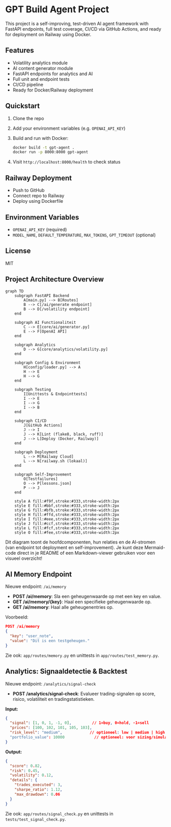 # GPT Build Agent Project

This project is a self-improving, test-driven AI agent framework with FastAPI endpoints, full test coverage, CI/CD via GitHub Actions, and ready for deployment on Railway using Docker.

## Features

- Volatility analytics module
- AI content generator module
- FastAPI endpoints for analytics and AI
- Full unit and endpoint tests
- CI/CD pipeline
- Ready for Docker/Railway deployment

## Quickstart

1. Clone the repo
2. Add your environment variables (e.g. `OPENAI_API_KEY`)
3. Build and run with Docker:

   ```sh
   docker build -t gpt-agent .
   docker run -p 8000:8000 gpt-agent
   ```

4. Visit `http://localhost:8000/health` to check status

## Railway Deployment

- Push to GitHub
- Connect repo to Railway
- Deploy using Dockerfile

## Environment Variables

- `OPENAI_API_KEY` (required)
- `MODEL_NAME`, `DEFAULT_TEMPERATURE`, `MAX_TOKENS`, `GPT_TIMEOUT` (optional)

## License

MIT


## Project Architecture Overview

```mermaid
graph TD
    subgraph FastAPI Backend
        A[main.py] --> B[Routes]
        B --> C[/ai/generate endpoint]
        B --> D[/volatility endpoint]
    end

    subgraph AI Functionaliteit
        C --> E[core/ai/generator.py]
        E --> F[OpenAI API]
    end

    subgraph Analytics
        D --> G[core/analytics/volatility.py]
    end

    subgraph Config & Environment
        H[config/loader.py] --> A
        H --> E
        H --> G
    end

    subgraph Testing
        I[Unittests & Endpointtests]
        I --> E
        I --> G
        I --> B
    end

    subgraph CI/CD
        J[GitHub Actions]
        J --> I
        J --> K[Lint (flake8, black, ruff)]
        J --> L[Deploy (Docker, Railway)]
    end

    subgraph Deployment
        L --> M[Railway Cloud]
        L --> N[railway.sh (lokaal)]
    end

    subgraph Self-Improvement
        O[Testfailures]
        O --> P[lessons.json]
        P --> J
    end

    style A fill:#f9f,stroke:#333,stroke-width:2px
    style E fill:#bbf,stroke:#333,stroke-width:2px
    style G fill:#bfb,stroke:#333,stroke-width:2px
    style H fill:#ffd,stroke:#333,stroke-width:2px
    style I fill:#eee,stroke:#333,stroke-width:2px
    style J fill:#ccf,stroke:#333,stroke-width:2px
    style L fill:#fcf,stroke:#333,stroke-width:2px
    style O fill:#fee,stroke:#333,stroke-width:2px
```

Dit diagram toont de hoofdcomponenten, hun relaties en de AI-stromen (van endpoint tot deployment en self-improvement). Je kunt deze Mermaid-code direct in je README of een Markdown-viewer gebruiken voor een visueel overzicht!

## AI Memory Endpoint

Nieuwe endpoint: `/ai/memory`

- **POST /ai/memory**: Sla een geheugenwaarde op met een key en value.
- **GET /ai/memory/{key}**: Haal een specifieke geheugenwaarde op.
- **GET /ai/memory**: Haal alle geheugenentries op.

Voorbeeld:

```json
POST /ai/memory
{
  "key": "user_note",
  "value": "Dit is een testgeheugen."
}
```

Zie ook: `app/routes/memory.py` en unittests in `app/routes/test_memory.py`.

## Analytics: Signaaldetectie & Backtest

Nieuwe endpoint: `/analytics/signal-check`

- **POST /analytics/signal-check**: Evalueer trading-signalen op score, risico, volatiliteit en tradingstatistieken.

**Input:**

```json
{
  "signal": [1, 0, 1, -1, 0],         // 1=buy, 0=hold, -1=sell
  "prices": [100, 102, 101, 105, 103],
  "risk_level": "medium",            // optioneel: low | medium | high
  "portfolio_value": 10000             // optioneel: voor sizing/simulatie
}
```

**Output:**

```json
{
  "score": 0.82,
  "risk": 0.45,
  "volatility": 0.12,
  "details": {
    "trades_executed": 3,
    "sharpe_ratio": 1.12,
    "max_drawdown": 0.06
  }
}
```

Zie ook: `app/routes/signal_check.py` en unittests in `tests/test_signal_check.py`.

